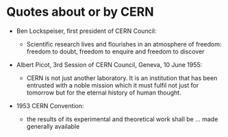 Quotes about or by CERN
===

- Ben Lockspeiser, first president of CERN Council:
  - Scientific research lives and flourishes in an atmosphere of freedom:
freedom to doubt, freedom to enquire and freedom to discover

- Albert Picot, 3rd Session of CERN Council, Geneva, 10 June 1955:
  - CERN is not just another laboratory. It is an institution that has been
entrusted with a noble mission which it must fulfil not just for tomorrow
but for the eternal history of human thought.

- 1953 CERN Convention:
  - the results of its experimental and theoretical work shall be ... made generally available
